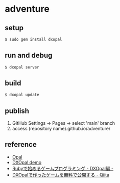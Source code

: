 # adventure

## setup

```sh
$ sudo gem install dxopal
```

## run and debug

```sh
$ dxopal server
```

## build

```sh
$ dxopal update
```

## publish

1. GitHub Settings → Pages → select 'main' branch
2. access (repository name).github.io/adventure/

## reference

- [Opal](https://opalrb.com/)
- [DXOpal demo](https://yhara.github.io/dxopal/index.html)
- [Rubyで始めるゲームプログラミング - DXOpal編 -](https://magazine.rubyist.net/articles/0057/0057-GameProgramingWithDXOpal.html)
- [DXOpalで作ったゲームを無料で公開する - Qiita](https://magazine.rubyist.net/articles/0057/0057-GameProgramingWithDXOpal.html)
